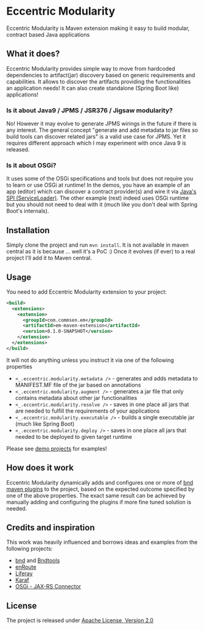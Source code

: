 
# Eccentric Modularity

Eccentric Modularity is Maven extension making it easy to build modular, contract based Java applications

## What it does?

Eccentric Modularity provides simple way to move from hardcoded dependencies to artifact(jar) discovery based on generic requirements and capabilities. It allows to discover the artifacts providing the functionalities an application needs! It can also create standalone (Spring Boot like) applications!

### Is it about Java9 / JPMS / JSR376 / Jigsaw modularity?

No! However it may evolve to generate JPMS wirings in the future if there is any interest. The general concept "generate and add metadata to jar files so build tools can discover related jars" is a valid use case for JPMS. Yet it requires different approach which I may experiment with once Java 9 is released.

### Is it about OSGi?

It uses some of the OSGi specifications and tools but does not require you to learn or use OSGi at runtime! In the demos, you have an example of an app (editor) which can discover a contract provider(s) and wire it via [Java's SPI (ServiceLoader)](https://docs.oracle.com/javase/tutorial/ext/basics/spi.html#packaging-the-dictionary-service-in-a-jar-file). The other example (rest) indeed uses OSGi runtime but you should not need to deal with it (much like you don't deal with Spring Boot's internals).

## Installation

Simply clone the project and run `mvn install`. It is not available in maven central as it is because ... well it's a PoC :) Once it evolves (if ever) to a real project I'll add it to Maven central.

## Usage

You need to add Eccentric Modularity extension to your project:
```xml
<build>
  <extensions>
    <extension>
      <groupId>com.commsen.em</groupId>
      <artifactId>em-maven-extension</artifactId>
      <version>0.1.0-SNAPSHOT</version>
    </extension>
  </extensions>
</build>
```

It will not do anything unless you instruct it via one of the following properties

 - `<_.eccentric.modularity.metadata />` - generates and adds metadata to MANIFEST.MF file of the jar based on annotations
 - `<_.eccentric.modularity.augment />` - generates a jar file that only contains metadata about other jar functionalities
 - `<_.eccentric.modularity.resolve />` - saves in one place all jars that are needed to fulfill the requirements of your applications
 - `<_.eccentric.modularity.executable />` - builds a single executable jar (much like Spring Boot)
 - `<_.eccentric.modularity.deploy />` - saves in one place all jars that needed to be deployed to given target runtime 

Please see [demo projects](https://github.com/azzazzel/EM/tree/master/demo) for examples!

## How does it work

Eccentric Modularity dynamically adds and configures one or more of [bnd maven plugins](https://github.com/bndtools/bnd/tree/master/maven) to the project, based on the expected outcome specified by one of the above properties. The exact same result can be achieved by manually adding and configuring the plugins if more fine tuned solution is needed.    

## Credits and inspiration

This work was heavily influenced and borrows ideas and examples from the following projects:
 - [bnd](http://bnd.bndtools.org/) and [Bndtools](http://bndtools.org/)
 - [enRoute](http://enroute.osgi.org/)
 - [Liferay](http://liferay.com)
 - [Karaf](https://karaf.apache.org/)
 - [OSGi - JAX-RS Connector](https://github.com/hstaudacher/osgi-jax-rs-connector)

## License

The project is released under [Apache License, Version 2.0](https://www.apache.org/licenses/LICENSE-2.0)

